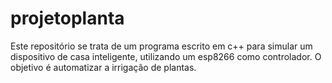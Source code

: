 # projetoplanta

Este repositório se trata de um programa escrito em c++ para simular um dispositivo de casa inteligente, utilizando um esp8266 como controlador. O objetivo é automatizar
a irrigação de plantas. 

